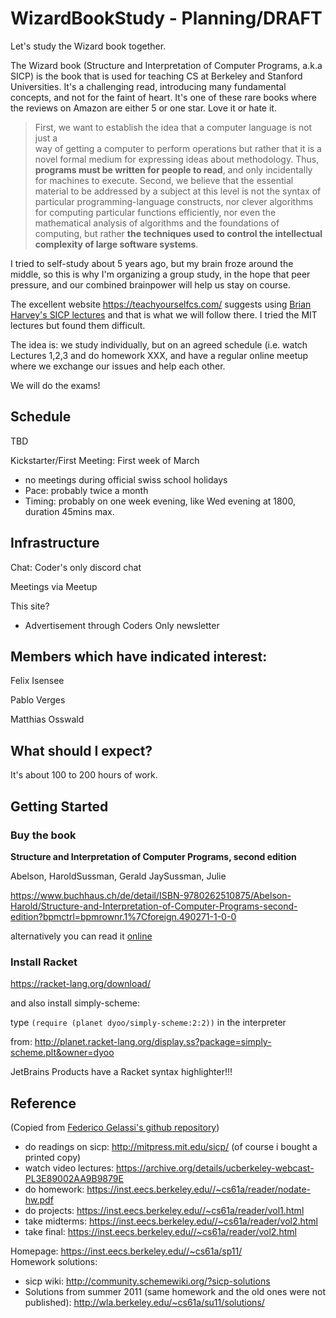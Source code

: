 # WizardBookStudy - Planning/DRAFT

Let's study the Wizard book together.


The Wizard book (Structure and Interpretation of Computer Programs, a.k.a SICP)
is the book that is used for teaching CS at Berkeley and Stanford Universities.
It's a challenging read, introducing many fundamental concepts, and not for the
faint of heart. It's one of these rare books where the reviews on Amazon are
either 5 or one star. Love it or hate it.

> First, we want to establish the idea that a computer language is not just a  
> way of getting a computer to perform operations but rather that it is a novel 
> formal medium for expressing ideas about methodology.
> Thus, **programs must be written for people to read**, and only incidentally
> for machines to execute.
> Second, we believe that the essential material to be addressed by a subject
> at this level is not
> the syntax of particular programming-language constructs, nor clever
> algorithms for computing particular
> functions efficiently, nor even the mathematical analysis of algorithms and
> the foundations of computing,
> but rather **the techniques used to control the intellectual complexity 
> of large software systems**.


I tried to self-study about 5 years ago, but my brain froze around the middle,
so this is why I'm organizing a group study, in the hope that peer pressure, and
our combined brainpower will help us stay on course.

The excellent website https://teachyourselfcs.com/ suggests using
[Brian Harvey's SICP lectures](https://archive.org/details/ucberkeley-webcast-PL3E89002AA9B9879E?sort=titleSorter)
and that is what we will follow there. I tried the MIT lectures but found them
difficult.

The idea is: we study individually, but on an agreed schedule (i.e. watch
Lectures 1,2,3 and do homework XXX, and have a regular online meetup where we
exchange our issues and help each other.

We will do the exams!

## Schedule

TBD

Kickstarter/First Meeting: First week of March

- no meetings during official swiss school holidays
- Pace: probably twice a month
- Timing: probably on one week evening, like Wed evening at 1800, duration
  45mins max.

## Infrastructure

Chat: Coder's only discord chat

Meetings via Meetup

This site?

- Advertisement through Coders Only newsletter

## Members which have indicated interest:

Felix Isensee 

Pablo Verges 

Matthias Osswald

## What should I expect?

It's about 100 to 200 hours of work.

## Getting Started

### Buy the book

**Structure and Interpretation of Computer Programs, second edition**

Abelson, HaroldSussman, Gerald JaySussman, Julie

https://www.buchhaus.ch/de/detail/ISBN-9780262510875/Abelson-Harold/Structure-and-Interpretation-of-Computer-Programs-second-edition?bpmctrl=bpmrownr.1%7Cforeign.490271-1-0-0

alternatively you can read
it [online](https://mitpress.mit.edu/sites/default/files/sicp/full-text/book/book.html)

### Install Racket

https://racket-lang.org/download/

and also install simply-scheme:

type `(require (planet dyoo/simply-scheme:2:2))` in the interpreter


from:
http://planet.racket-lang.org/display.ss?package=simply-scheme.plt&owner=dyoo

JetBrains Products have a Racket syntax highlighter!!!

## Reference

(Copied
from [Federico Gelassi's github repository](https://github.com/fgalassi/cs61a-sp11))

- do readings on sicp: http://mitpress.mit.edu/sicp/ (of course i bought a
  printed copy)
- watch video
  lectures: https://archive.org/details/ucberkeley-webcast-PL3E89002AA9B9879E
- do homework: https://inst.eecs.berkeley.edu//~cs61a/reader/nodate-hw.pdf
- do projects: https://inst.eecs.berkeley.edu//~cs61a/reader/vol1.html
- take midterms: https://inst.eecs.berkeley.edu//~cs61a/reader/vol2.html
- take final: https://inst.eecs.berkeley.edu//~cs61a/reader/vol2.html

Homepage: https://inst.eecs.berkeley.edu//~cs61a/sp11/  
Homework solutions:

- sicp wiki: http://community.schemewiki.org/?sicp-solutions
- Solutions from summer 2011 (same homework and the old ones were not
  published): http://wla.berkeley.edu/~cs61a/su11/solutions/


